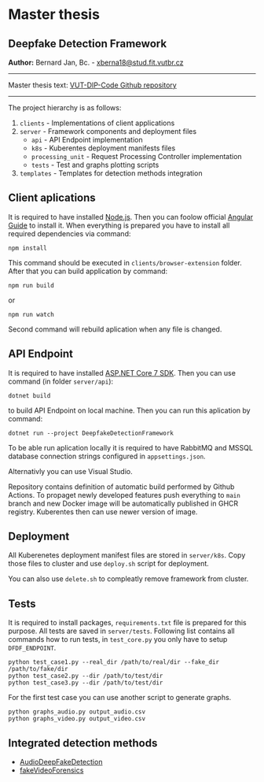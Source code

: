 # Master thesis
## Deepfake Detection Framework

**Author:** Bernard Jan, Bc. - xberna18@stud.fit.vutbr.cz

---

Master thesis text: [VUT-DIP-Code Github repository](https://github.com/PlayerBerny12/VUT-DIP)

---

The project hierarchy is as follows:

1. `clients` - Implementations of client applications 
2. `server` - Framework components and deployment files
   -  `api` - API Endpoint implementation
   -  `k8s` - Kuberentes deployment manifests files
   -  `processing_unit` - Request Processing Controller implementation
   -  `tests` - Test and graphs plotting scripts
3. `templates` - Templates for detection methods integration

## Client aplications

It is required to have installed [Node.js](https://nodejs.org/en). Then you can foolow official [Angular Guide](https://angular.io/guide/setup-local) to install it. When everything is prepared you have to install all required dependencies via command:

```
npm install
```

This command should be executed in `clients/browser-extension` folder. After that you can build application by command:

```
npm run build
```
or

```
npm run watch
```
Second command will rebuild aplication when any file is changed.

## API Endpoint

It is required to have installed [ASP.NET Core 7 SDK](https://dotnet.microsoft.com/en-us/download/dotnet/7.0). Then you can use command (in folder `server/api`):

```
dotnet build
```
to build API Endpoint on local machine. Then you can run this aplication by command:

```
dotnet run --project DeepfakeDetectionFramework
```

To be able run aplication locally it is required to have RabbitMQ and MSSQL database connection strings configured in `appsettings.json`.

Alternativly you can use Visual Studio.

Repository contains definition of automatic build performed by Github Actions. To propaget newly developed features push everything to `main` branch and new Docker image will be automatically published in GHCR registry. Kuberentes then can use newer version of image.

## Deployment

All Kuberenetes deployment manifest files are stored in `server/k8s`. Copy those files to cluster and use `deploy.sh` script for deployment.

You can also use `delete.sh` to compleatly remove framework from cluster.

## Tests

It is required to install packages, `requirements.txt` file is prepared for this purpose. All tests are saved in `server/tests`. Following list contains all commands how to run tests, in `test_core.py` you only have to setup `DFDF_ENDPOINT`.

```
python test_case1.py --real_dir /path/to/real/dir --fake_dir /path/to/fake/dir
python test_case2.py --dir /path/to/test/dir
python test_case3.py --dir /path/to/test/dir
```

For the first test case you can use another script to generate graphs.

```
python graphs_audio.py output_audio.csv
python graphs_video.py output_video.csv
```

## Integrated detection methods
-   [AudioDeepFakeDetection](https://github.com/PlayerBerny12/AudioDeepFakeDetection)
-   [fakeVideoForensics](https://github.com/PlayerBerny12/fakeVideoForensics)
